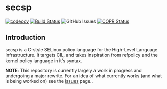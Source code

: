 # secsp

[![codecov](https://img.shields.io/codecov/c/github/garyttierney/secsp.svg)](https://codecov.io/gh/garyttierney/secsp)
[![Build Status](https://img.shields.io/travis/rust-lang/rust.svg)](https://travis-ci.org/garyttierney/rust-csp)
![GitHub Issues](https://img.shields.io/github/issues/garyttierney/secsp.svg)
[![COPR Status](https://copr.fedorainfracloud.org/coprs/gtierney/cspc/package/cspc/status_image/last_build.png)](https://copr.fedorainfracloud.org/coprs/gtierney/cspc/)

## Introduction

secsp is a C-style SELinux policy language for the High-Level Language Infrastructure.  It targets CIL, and takes inspiration from
refpolicy and the kernel policy language in it's syntax.

**NOTE**: This repository is currently largely a work in progress and undergoing a major rewrite.
For an idea of what currently works (and what is being worked on) see the [issues](https://github.com/garyttierney/secsp/issues) page..
